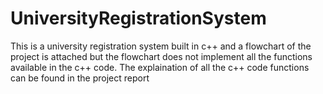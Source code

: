 # UniversityRegistrationSystem
This is a university registration system built in c++ and a flowchart of the project is attached but the flowchart does not implement all the functions available in the c++ code.
The explaination of all the c++ code functions can be found in the project report 
